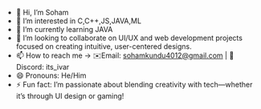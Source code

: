 - 👋 Hi, I’m Soham
- 👀 I’m interested in C,C++,JS,JAVA,ML
- 🌱 I’m currently learning JAVA
- 💞️ I’m looking to collaborate on UI/UX and web development projects focused on creating intuitive, user-centered designs.
- 📫 How to reach me -> ✉️Email: sohamkundu4012@gmail.com | 💬Discord: its_ivar
- 😄 Pronouns: He/Him
- ⚡ Fun fact: I’m passionate about blending creativity with tech—whether it’s through UI design or gaming!

<!---
soham4012/soham4012 is a ✨ special ✨ repository because its `README.md` (this file) appears on your GitHub profile.
You can click the Preview link to take a look at your changes.
--->

